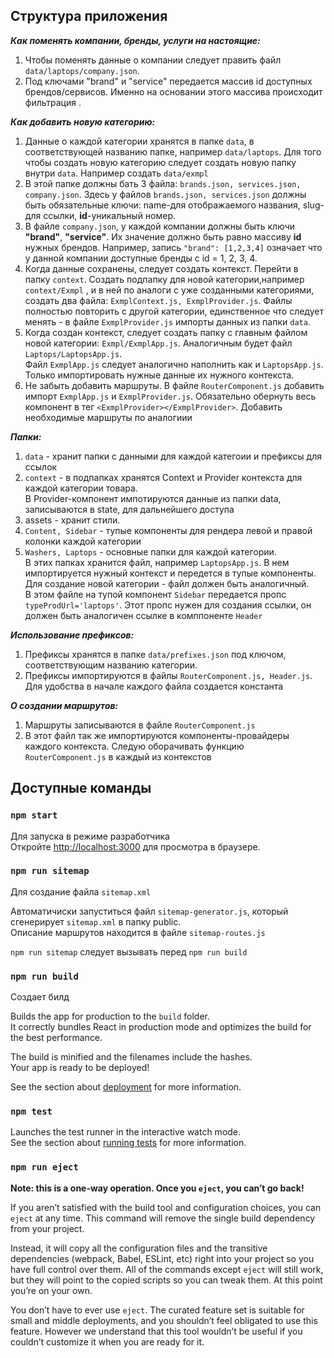 ## Структура приложения 

***Как поменять компании, бренды, услуги на настоящие:*** <br />
1. Чтобы поменять данные о компании следует править файл `data/laptops/company.json`. 
2. Под ключами "brand" и "service" передается массив id доступных брендов/сервисов. Именно на основании этого массива происходит фильтрация . 

***Как добавить новую категорию:*** <br />
1. Данные о каждой категории хранятся в папке `data`, в соответствующей названию папке, например `data/laptops`. Для того чтобы создать новую категорию следует создать новую папку внутри `data`. Например создать `data/exmpl`
2. В этой папке должны бать 3 файла: `brands.json, services.json, company.json`. Здесь у файлов `brands.json, services.json` должны быть обязательные ключи: name-для отображаемого названия, slug-для ссылки, **id**-уникальный номер.
3. В файле `company.json`, у каждой компании должны быть ключи **"brand"**, **"service"**. Их значение должно быть равно массиву **id** нужных брендов. Например, запись `"brand": [1,2,3,4]` означает что у данной компании доступные бренды с id = 1, 2, 3, 4.
4. Когда данные сохранены, следует создать контекст. Перейти в папку  `context`. Создать подпапку для новой категории,например `context/Exmpl` , и в ней  по аналоги с уже созданными категориями, создать два файла: `ExmplContext.js, ExmplProvider.js`. Файлы полностью повторить с другой категории, единственное что следует менять -   в файле `ExmplProvider.js` импорты данных из папки `data`.
5. Когда создан контекст, следует создать папку с главным файлом новой категории: `Exmpl/ExmplApp.js`. Аналогичным будет файл `Laptops/LaptopsApp.js`. <br/>
Файл `ExmplApp.js` следует аналогично наполнить как и `LaptopsApp.js`. Только импортировать нужные данные их нужного контекста.
6. Не забыть добавить маршруты. В файле `RouterComponent.js` добавить импорт `ExmplApp.js` и `ExmplProvider.js`. Обязательно обернуть весь компонент в тег `<ExmplProvider></ExmplProvider>`. Добавить необходимые маршруты по аналогиии 



***Папки:*** <br />
1. `data` - хранит папки с данными для каждой категоии и префиксы для ссылок <br />
2. `context` - в подпапках хранятся Context и Provider контекста для каждой категории товара. <br />
    В Provider-компонент импотируются данные из папки data, записываются в state, для дальнейшего доступа <br />
3. assets - хранит стили. <br />
4. `Content, Sidebar` - тупые компоненты для рендера левой и правой колонки каждой категории <br />
5. `Washers, Laptops` - основные папки для каждой категории.<br />
В этих папках хранится файл, например `LaptopsApp.js`. В нем импортируется нужный контекст и передется в тупые компоненты. Для создание новой категории - файл должен быть аналогичный. <br />
В этом файле на тупой компонент `Sidebar` передается пропс  `typeProdUrl='laptops'`. Этот пропс нужен для создания ссылки, он должен быть аналогичен ссылке в комппоненте `Header` <br />
    
***Использование префиксов:*** <br />
1. Префиксы хранятся в папке `data/prefixes.json` под ключом, соответствующим названию категории. <br />
2. Префиксы импортируются в файлы `RouterComponent.js, Header.js`. Для удобства в начале каждого файла создается константа <br />

***О создании маршрутов:*** <br />
1. Маршруты записываются в файле `RouterComponent.js` <br />
2. В этот файл так же импортируются компоненты-провайдеры каждого контекста. Следую оборачивать функцию `RouterComponent.js` в каждый из контекстов<br />



## Доступные команды
  
### `npm start`

Для запуска в режиме разработчика<br />
Откройте [http://localhost:3000](http://localhost:3000) для просмотра в браузере. 

### `npm run sitemap`

Для создание файла `sitemap.xml` 

Автоматичиски запуститься файл `sitemap-generator.js`, который сгенерирует `sitemap.xml` в папку public.<br />
Описание маршрутов находится в файле `sitemap-routes.js`

`npm run sitemap` следует вызывать перед `npm run build`

  
### `npm run build`

Создает билд 

Builds the app for production to the `build` folder.<br />
It correctly bundles React in production mode and optimizes the build for the best performance.

The build is minified and the filenames include the hashes.<br />
Your app is ready to be deployed!

See the section about [deployment](https://facebook.github.io/create-react-app/docs/deployment) for more information. 

### `npm test`

Launches the test runner in the interactive watch mode.<br />
See the section about [running tests](https://facebook.github.io/create-react-app/docs/running-tests) for more information.

### `npm run eject`

**Note: this is a one-way operation. Once you `eject`, you can’t go back!**

If you aren’t satisfied with the build tool and configuration choices, you can `eject` at any time. This command will remove the single build dependency from your project.

Instead, it will copy all the configuration files and the transitive dependencies (webpack, Babel, ESLint, etc) right into your project so you have full control over them. All of the commands except `eject` will still work, but they will point to the copied scripts so you can tweak them. At this point you’re on your own.

You don’t have to ever use `eject`. The curated feature set is suitable for small and middle deployments, and you shouldn’t feel obligated to use this feature. However we understand that this tool wouldn’t be useful if you couldn’t customize it when you are ready for it.
 
